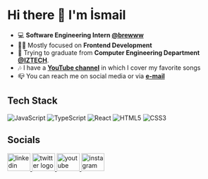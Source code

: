 # Hi there 👋 I'm İsmail

- 💻 **Software Engineering Intern [@brewww](https://github.com/BrewInteractive)**
- 🧑‍💻 Mostly focused on **Frontend Development**
- 📜 Trying to graduate from **Computer Engineering Department [@IZTECH](https://iyte.edu.tr)**.
- 🎶 I have a [**YouTube channel**](https://www.youtube.com/ismailg%C3%BCnay23) in which I cover my favorite songs
- 📪 You can reach me on social media or via [**e-mail**](mailto:ismailggunay@gmail.com)
<!-- - ✒️ I regularly try to improve my writing skills on [Medium](https://medium.com/@ismailgunayy) -->

## Tech Stack

<img
  alt="JavaScript"
  src="https://img.shields.io/badge/JavaScript-F7DF1E?style=for-the-badge&logo=javascript&logoColor=black"
/>
<img
  alt="TypeScript"
  src="https://img.shields.io/badge/TypeScript-007ACC?style=for-the-badge&logo=typescript&logoColor=white"
/>
<img
  alt="React"
  src="https://img.shields.io/badge/React-20232A?style=for-the-badge&logo=react&logoColor=61DAFB"
/>
<img
  alt="HTML5"
  src="https://img.shields.io/badge/HTML5-E34F26?style=for-the-badge&logo=html5&logoColor=white"
/>
<img
  alt="CSS3"
  src="https://img.shields.io/badge/CSS3-1572B6?style=for-the-badge&logo=css3&logoColor=white"
/>

## Socials

<a href="https://linkedin.com/in/ismailgunayy" target="_blank">
  <img
    src="https://raw.githubusercontent.com/maurodesouza/profile-readme-generator/master/src/assets/icons/social/linkedin/default.svg"
    width="52"
    height="40"
    alt="linkedin logo"
  />
</a>
<a href="https://twitter.com/ismailgunayy" target="_blank">
  <img
    src="https://raw.githubusercontent.com/maurodesouza/profile-readme-generator/master/src/assets/icons/social/twitter/default.svg"
    width="52"
    height="40"
    alt="twitter logo"
  />
</a>
<a href="https://youtube.com/ismailgunay23" target="_blank">
  <img
    src="https://raw.githubusercontent.com/maurodesouza/profile-readme-generator/master/src/assets/icons/social/youtube/default.svg"
    width="52"
    height="40"
    alt="youtube logo"
  />
</a>
<a href="https://instagram.com/ismailgunayy" target="_blank">
  <img
    src="https://raw.githubusercontent.com/maurodesouza/profile-readme-generator/master/src/assets/icons/social/instagram/default.svg"
    width="52"
    height="40"
    alt="instagram logo"
  />
</a>
<!-- <a href="https://medium.com/@ismailgunayy" target="_blank">
  <img
    src="https://raw.githubusercontent.com/maurodesouza/profile-readme-generator/master/src/assets/icons/social/medium/default.svg"
    width="52"
    height="40"
    alt="medium logo"
  />
</a> -->

<!-- <details>
  <summary>
    <h2 style="display: inline">Tech Stack</h2>
  </summary>

  <table align="center">
    <tr>
      <td width="50%">
        <h3 align="center">Languages</h3>
        <h5 align="center">Professional</h5>
        <div align="center">
          <img
            alt="JavaScript"
            src="https://img.shields.io/badge/JavaScript-F7DF1E?style=for-the-badge&logo=javascript&logoColor=black"
          />
          <img
            alt="TypeScript"
            src="https://img.shields.io/badge/TypeScript-007ACC?style=for-the-badge&logo=typescript&logoColor=white"
          />
          <img
            alt="HTML5"
            src="https://img.shields.io/badge/HTML5-E34F26?style=for-the-badge&logo=html5&logoColor=white"
          />
          <img
            alt="CSS3"
            src="https://img.shields.io/badge/CSS3-1572B6?style=for-the-badge&logo=css3&logoColor=white"
          />
        </div>
        <h5 align="center">Amateur</h5>
        <div align="center">
          <img
            alt="Python"
            src="https://img.shields.io/badge/python-3670A0?style=for-the-badge&logo=python&logoColor=ffdd54"
          />
          <img
            alt="Bash"
            src="https://img.shields.io/badge/Bash-333?style=for-the-badge&logo=GNU%20Bash&logoColor=white"
          />
          <img
            alt="Java"
            src="https://img.shields.io/badge/Java-ED8B00?style=for-the-badge&logo=openjdk&logoColor=white"
          />
          <img
            alt="C"
            src="https://img.shields.io/badge/C-00599C?style=for-the-badge&logo=c&logoColor=white"
          />
        </div>
      </td>
      <td width="50%">
        <h3 align="center">Frameworks & Libraries</h3>
        <h5 align="center">Frontend</h5>
        <div align="center">
          <img
            alt="Bootstrap"
            src="https://img.shields.io/badge/Bootstrap-563D7C?style=for-the-badge&logo=bootstrap&logoColor=white"
          />
          <img
            alt="Material UI"
            src="https://img.shields.io/badge/Material%20UI-007FFF?style=for-the-badge&logo=mui&logoColor=whitee"
          />
          <img
            alt="Next"
            src="https://img.shields.io/badge/next.js-000000?style=for-the-badge&logo=nextdotjs&logoColor=white"
          />
          <img
            alt="Nuxt"
            src="https://img.shields.io/badge/nuxt.js-00C58E?style=for-the-badge&logo=nuxtdotjs&logoColor=white"
          />
          <img
            alt="React"
            src="https://img.shields.io/badge/React-20232A?style=for-the-badge&logo=react&logoColor=61DAFB"
          />
          <img
            alt="React Router"
            src="https://img.shields.io/badge/React_Router-CA4245?style=for-the-badge&logo=react-router&logoColor=white"
          />
          <img
            alt="Redux"
            src="https://img.shields.io/badge/Redux-593D88?style=for-the-badge&logo=redux&logoColor=white"
          />
          <img
            alt="Sass"
            src="https://img.shields.io/badge/Sass-CC6699?style=for-the-badge&logo=sass&logoColor=white"
          />
          <img
            alt="Storybook"
            src="https://img.shields.io/badge/storybook-FF4785?style=for-the-badge&logo=storybook&logoColor=white"
          />
          <img
            alt="TailwindCSS"
            src="https://img.shields.io/badge/Tailwind_CSS-38B2AC?style=for-the-badge&logo=tailwind-css&logoColor=white"
          />
          <img
            alt="Vue"
            src="https://img.shields.io/badge/Vue.js-35495E?style=for-the-badge&logo=vuedotjs&logoColor=4FC08D"
          />
          <img
            alt="Webpack"
            src="https://img.shields.io/badge/Webpack-8DD6F9?style=for-the-badge&logo=Webpack&logoColor=white"
          />
        </div>
        <h5 align="center">Backend</h5>
        <div align="center">
          <img
            alt="Flask"
            src="https://img.shields.io/badge/Flask-000000?style=for-the-badge&logo=flask&logoColor=white"
          />
          <img
            alt="Express"
            src="https://img.shields.io/badge/Express.js-000000?style=for-the-badge&logo=express&logoColor=white"
          />
          <img
            alt="Node"
            src="https://img.shields.io/badge/Node.js-339933?style=for-the-badge&logo=nodedotjs&logoColor=white"
          />
        </div>
        <h5 align="center">Testing</h5>
        <div align="center">
          <img
            alt="Jest"
            src="https://img.shields.io/badge/Jest-C21325?style=for-the-badge&logo=jest&logoColor=white"
          />
        </div>
      </td>
    </tr>
  </table>
  <table align="center">
    <tr>
      <h3 align="center">Tools & Other Technologies</h3>
      <td>
        <h5 align="center">Database</h5>
        <div align="center">
          <img
            alt="Firebase"
            src="https://img.shields.io/badge/firebase-ffca28?style=for-the-badge&logo=firebase&logoColor=black"
          />
          <img
            alt="MySQL"
            src="https://img.shields.io/badge/MySQL-005C84?style=for-the-badge&logo=mysql&logoColor=white"
          />
          <img
            alt="SQLite"
            src="https://img.shields.io/badge/SQLite-07405E?style=for-the-badge&logo=sqlite&logoColor=white"
          />
        </div>
      </td>
      <td>
        <h5 align="center">Design</h5>
        <div align="center">
          <img
            alt="Canva"
            src="https://img.shields.io/badge/Canva-%2300C4CC.svg?&style=for-the-badge&logo=Canva&logoColor=white"
          />
          <img
            alt="Figma"
            src="https://img.shields.io/badge/Figma-F24E1E?style=for-the-badge&logo=figma&logoColor=white"
          />
          <img
            alt="CSS3"
            src="https://img.shields.io/badge/-CSS-05122A?style=for-the-badge&logo=CSS3&logoColor=1572B6"
          />
        </div>
      </td>
      <td>
        <h5 align="center">Devops</h5>
        <div align="center">
          <img
            alt="Docker"
            src="https://img.shields.io/badge/Docker-2CA5E0?style=for-the-badge&logo=docker&logoColor=white"
          />
          <img
            alt="GitHub Actions"
            src="https://img.shields.io/badge/GitHub_Actions-2088FF?style=for-the-badge&logo=github-actions&logoColor=white"
          />
          <img
            alt="Netlify"
            src="https://img.shields.io/badge/Netlify-00C7B7?style=for-the-badge&logo=netlify&logoColor=white"
          />
          <img
            alt="Travis CI"
            src="https://img.shields.io/badge/travis_CI-3EAAAF?style=for-the-badge&logo=travisci&logoColor=white"
          />
          <img
            alt="Vercel"
            src="https://img.shields.io/badge/Vercel-000000?style=for-the-badge&logo=vercel&logoColor=white"
          />
        </div>
      </td>
      <td>
        <h5 align="center">IDE & Text Editors</h5>
        <div align="center">
          <img
            alt="IntelliJ IDEA"
            src="https://img.shields.io/badge/IntelliJ_IDEA-000000.svg?style=for-the-badge&logo=intellij-idea&logoColor=white"
          />
          <img
            alt="Vim"
            src="https://img.shields.io/badge/VIM-%2311AB00.svg?&style=for-the-badge&logo=vim&logoColor=white"
          />
          <img
            alt="VS Code"
            src="https://img.shields.io/badge/VSCode-0078D4?style=for-the-badge&logo=visual%20studio%20code&logoColor=white"
          />
        </div>
      </td>
    </tr>
    <tr>
      <td>
        <h5 align="center">Linters and Formatters</h5>
        <div align="center">
          <img
            alt="ESLint"
            src="https://img.shields.io/badge/eslint-3A33D1?style=for-the-badge&logo=eslint&logoColor=white"
          />
          <img
            alt="Prettier"
            src="https://img.shields.io/badge/prettier-1A2C34?style=for-the-badge&logo=prettier&logoColor=F7BA3E"
          />
        </div>
      </td>
      <td>
        <h5 align="center">OS</h5>
        <div align="center">
          <img
            alt="Linux"
            src="https://img.shields.io/badge/Linux-FCC624?style=for-the-badge&logo=linux&logoColor=black"
          />
          <img
            alt="Ubuntu"
            src="https://img.shields.io/badge/Ubuntu-E95420?style=for-the-badge&logo=ubuntu&logoColor=white"
          />
        </div>
      </td>
      <td>
        <h5 align="center">Project Management</h5>
        <div align="center">
          <img
            alt="Jira"
            src="https://img.shields.io/badge/Jira-0052CC?style=for-the-badge&logo=Jira&logoColor=white"
          />
          <img
            alt="Trello"
            src="https://img.shields.io/badge/Trello-0052CC?style=for-the-badge&logo=trello&logoColor=white"
          />
        </div>
      </td>
      <td>
        <h5 align="center">VCS</h5>
        <div align="center">
          <img
            alt="Git"
            src="https://img.shields.io/badge/GIT-E44C30?style=for-the-badge&logo=git&logoColor=white"
          />
          <img
            alt="GitHub"
            src="https://img.shields.io/badge/GitHub-100000?style=for-the-badge&logo=github&logoColor=white"
          />
        </div>
      </td>
    </tr>
  </table>
</details> -->
